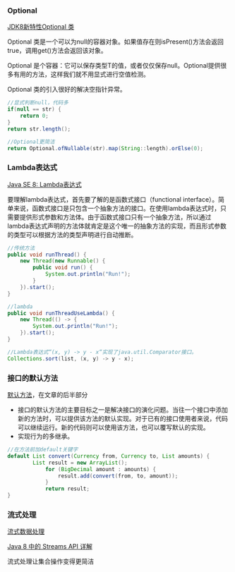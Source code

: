 ### Optional

[JDK8新特性Optional 类](http://blog.csdn.net/canot/article/details/52956230)

Optional 类是一个可以为null的容器对象。如果值存在则isPresent()方法会返回true，调用get()方法会返回该对象。

Optional 是个容器：它可以保存类型T的值，或者仅仅保存null。Optional提供很多有用的方法，这样我们就不用显式进行空值检测。

Optional 类的引入很好的解决空指针异常。
~~~java
//显式判断null，代码多
if(null == str) {
    return 0;
}
return str.length();

//Optional更简洁
return Optional.ofNullable(str).map(String::length).orElse(0);
~~~

### Lambda表达式
[Java SE 8: Lambda表达式](http://www.infoq.com/cn/articles/Java-se-8-lambda)

要理解lambda表达式，首先要了解的是函数式接口（functional interface）。简单来说，函数式接口是只包含一个抽象方法的接口。在使用lambda表达式时，只需要提供形式参数和方法体。由于函数式接口只有一个抽象方法，所以通过lambda表达式声明的方法体就肯定是这个唯一的抽象方法的实现，而且形式参数的类型可以根据方法的类型声明进行自动推断。
~~~java
//传统方法
public void runThread() {
    new Thread(new Runnable() {
        public void run() {
            System.out.println("Run!");
        }
    }).start();
}

//lambda
public void runThreadUseLambda() {
    new Thread(() -> {
        System.out.println("Run!");
    }).start();
}

//Lambda表达式“(x, y) -> y - x“实现了java.util.Comparator接口。
Collections.sort(list, (x, y) -> y - x);
~~~

### 接口的默认方法
[默认方法](http://www.infoq.com/cn/articles/Java-se-8-lambda)，在文章的后半部分

- 接口的默认方法的主要目标之一是解决接口的演化问题。当往一个接口中添加新的方法时，可以提供该方法的默认实现。对于已有的接口使用者来说，代码可以继续运行。新的代码则可以使用该方法，也可以覆写默认的实现。
- 实现行为的多继承。

~~~java
//在方法前加default关键字
default List convert(Currency from, Currency to, List amounts) {
        List result = new ArrayList();
            for (BigDecimal amount : amounts) {
                result.add(convert(from, to, amount));
            }
            return result;
}
~~~

### 流式处理
[流式数据处理](http://www.cnblogs.com/shenlanzhizun/p/6027042.html)

[Java 8 中的 Streams API 详解](https://www.ibm.com/developerworks/cn/java/j-lo-java8streamapi/index.html)

流式处理让集合操作变得更简洁
